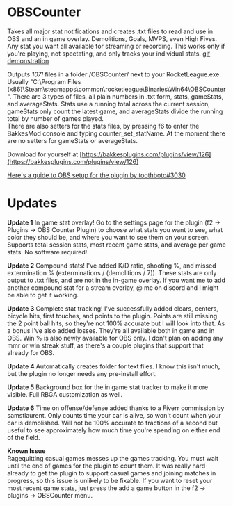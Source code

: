 # OBSCounter

Takes all major stat notifications and creates .txt files to read and use in OBS and an in game overlay. Demolitions, Goals, MVPS, even High Fives. Any stat you want all available for streaming or recording. This works only if you're playing, not spectating, and only tracks your individual stats.
[gif demonstration](https://gfycat.com/reasonableunhappygar)

Outputs *107!* files in a folder /OBSCounter/ next to your RocketLeague.exe. Usually "C:\Program Files (x86)\Steam\steamapps\common\rocketleague\Binaries\Win64\OBSCounter". There are 3 types of files, all plain numbers in .txt form, stats, gameStats, and averageStats. Stats use a running total across the current session, gameStats only count the latest game, and averageStats divide the running total by number of games played.  
There are also setters for the stats files, by pressing f6 to enter the BakkesMod console and typing counter_set_statName. At the moment there are no setters for gameStats or averageStats.

Download for yourself at [https://bakkesplugins.com/plugins/view/126](https://bakkesplugins.com/plugins/view/126)

[Here's a guide to OBS setup for the plugin by toothboto#3030](https://pastebin.com/w3kzUAh3)

# Updates
**Update 1** In game stat overlay! Go to the settings page for the plugin (f2 -> Plugins -> OBS Counter Plugin) to choose what stats you want to see, what color they should be, and where you want to see them on your screen. Supports total session stats, most recent game stats, and average per game stats. No software required!

**Update 2** Compound stats! I've added K/D ratio, shooting %, and missed extermination % (exterminations / (demolitions / 7)). These stats are only output to .txt files, and are not in the in-game overlay. If you want me to add another compound stat for a stream overlay, @ me on discord and I might be able to get it working. 

**Update 3** Complete stat tracking! I've successfully added clears, centers, bicycle hits, first touches, and points to the plugin. Points are still missing the 2 point ball hits, so they're not 100% accurate but I will look into that. As a bonus I've also added losses. They're all available both in game and in OBS. Win % is also newly available for OBS only. I don't plan on adding any mmr or win streak stuff, as there's a couple plugins that support that already for OBS.

**Update 4** Automatically creates folder for text files. I know this isn't much, but the plugin no longer needs any pre-install effort. 

**Update 5** Background box for the in game stat tracker to make it more visible. Full RBGA customization as well.

**Update 6** Time on offense/defense added thanks to a Fiverr commission by samstlaurent. Only counts time your car is alive, so won't count when your car is demolished. Will not be 100% accurate to fractions of a second but useful to see approximately how much time you're spending on either end of the field.

**Known Issue**  
Ragequitting casual games messes up the games tracking. You must wait until the end of games for the plugin to count them. It was really hard already to get the plugin to support casual games and joining matches in progress, so this issue is unlikely to be fixable. If you want to reset your most recent game stats, just press the add a game button in the f2 -> plugins -> OBSCounter menu.
